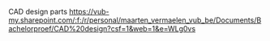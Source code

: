 CAD design parts
https://vub-my.sharepoint.com/:f:/r/personal/maarten_vermaelen_vub_be/Documents/Bachelorproef/CAD%20design?csf=1&web=1&e=WLg0vs 
